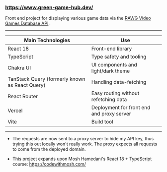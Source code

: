 ### https://www.green-game-hub.dev/

Front end project for displaying various game data via the [RAWG Video Games Database API](https://api.rawg.io/docs/).

---

| Main Technologies                              | Use                                       |
| ---------------------------------------------- | ----------------------------------------- |
| React 18                                       | Front-end library                         |
| TypeScript                                     | Type safety and tooling                   |
| Chakra UI                                      | UI components and light/dark theme        |
| TanStack Query (formerly known as React Query) | Handling data-fetching                    |
| React Router                                   | Easy routing without refetching data      |
| Vercel                                         | Deployment for front end and proxy server |
| Vite                                           | Build tool                                |

---

- The requests are now sent to a proxy server to hide my API key, thus trying this out locally won't really work. The proxy expects all requests to come from the deployed domain.

- This project expands upon Mosh Hamedani's React 18 + TypeScript course: https://codewithmosh.com/
